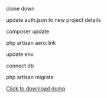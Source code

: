 clone down

update auth.json to new project details

composer update

php artisan aero:link

update env

connect db

php artisan migrate

<a href="./auth.json" download>Click to download dump</a>
